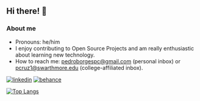 ## Hi there! 👋

### About me

- Pronouns: he/him
- I enjoy contributing to Open Source Projects and am really enthusiastic about learning new technology. 
- How to reach me: pedroborgespc@gmail.com (personal inbox) or pcruz1@swarthmore.edu (college-affiliated inbox).

[![linkedin](https://img.shields.io/badge/LinkedIn-0077B5?style=for-the-badge&logo=linkedin&logoColor=white)](https://www.linkedin.com/in/pedroborgespc/)
[![behance](https://img.shields.io/badge/Behance-0054F7?style=for-the-badge&logo=behance&logoColor=white)](https://www.behance.net/pedrocruz44)


[![Top Langs](https://github-readme-stats.vercel.app/api/top-langs/?username=pedroborgescruz)](https://github.com/pedroborgescruz/github-readme-stats)

